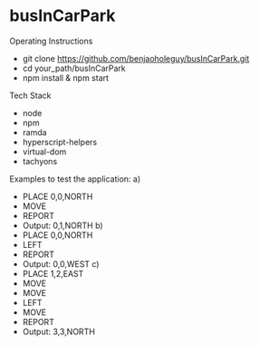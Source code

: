 # busInCarPark

Operating Instructions
- git clone https://github.com/benjaoholeguy/busInCarPark.git
- cd your_path/busInCarPark
- npm install & npm start

Tech Stack
- node
- npm
- ramda
- hyperscript-helpers
- virtual-dom
- tachyons

Examples to test the application:
a)
- PLACE 0,0,NORTH
- MOVE
- REPORT
- Output: 0,1,NORTH
b)
- PLACE 0,0,NORTH
- LEFT
- REPORT
- Output: 0,0,WEST
c)
- PLACE 1,2,EAST
- MOVE
- MOVE
- LEFT
- MOVE
- REPORT
- Output: 3,3,NORTH
